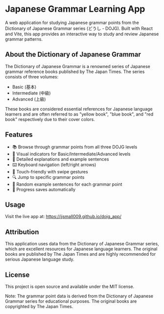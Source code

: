 # Japanese Grammar Learning App

A web application for studying Japanese grammar points from the Dictionary of Japanese Grammar series (どうし - DOJG). Built with React and Vite, this app provides an interactive way to study and review Japanese grammar patterns.

## About the Dictionary of Japanese Grammar

The Dictionary of Japanese Grammar is a renowned series of Japanese grammar reference books published by The Japan Times. The series consists of three volumes:
- Basic (基本)
- Intermediate (中級)
- Advanced (上級)

These books are considered essential references for Japanese language learners and are often referred to as "yellow book", "blue book", and "red book" respectively due to their cover colors.

## Features

- 📚 Browse through grammar points from all three DOJG levels
- 🎯 Visual indicators for Basic/Intermediate/Advanced levels
- 📝 Detailed explanations and example sentences
- ⌨️ Keyboard navigation (left/right arrows)
- 📱 Touch-friendly with swipe gestures
- 🔍 Jump to specific grammar points
- 💭 Random example sentences for each grammar point
- 🔄 Progress saves automatically

## Usage

Visit the live app at: https://jjsmall009.github.io/dojg_app/

## Attribution

This application uses data from the Dictionary of Japanese Grammar series, which are excellent resources for Japanese language learners. The original books are published by The Japan Times and are highly recommended for serious Japanese language study.

## License

This project is open source and available under the MIT license.

Note: The grammar point data is derived from the Dictionary of Japanese Grammar series for educational purposes. The original books are copyrighted by The Japan Times.